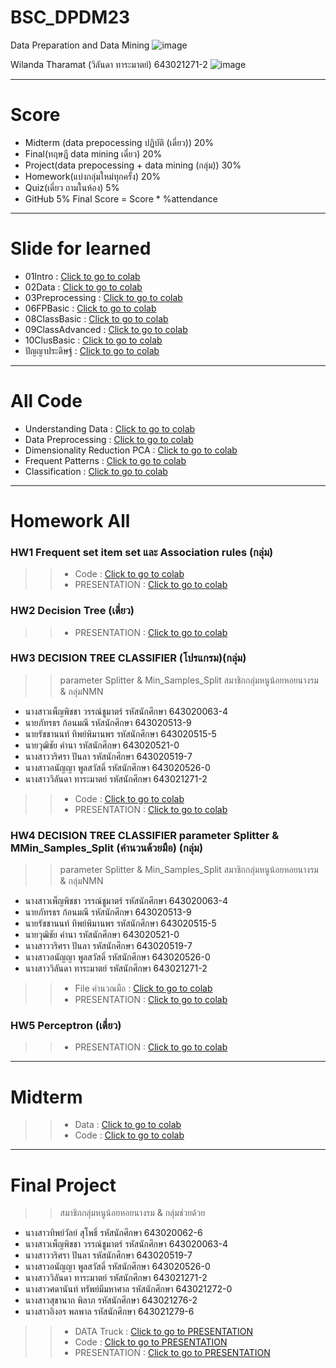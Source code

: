 # BSC_DPDM23
Data Preparation and Data Mining ![image](https://github.com/Wilanth/BSC_DPDM23/assets/137043568/6c3fa0ae-0884-4ec2-9545-7b6714121008)

Wilanda Tharamat (วิลันดา ทาระมาตย์) 643021271-2 ![image](https://github.com/Wilanth/BSC_DPDM23/assets/137043568/78ed74cc-b54d-4fcb-95df-aa70dfb45e3d)

*********************************************************************************************************************************************************
# Score
- Midterm (data prepocessing ปฏิบัติ (เดี่ยว)) 20%
- Final(ทฤษฎี data mining เดี่ยว) 20%
- Project(data prepocessing + data mining (กลุ่ม)) 30%
- Homework(แบ่งกลุ่มใหม่ทุกครั้ง) 20%
- Quiz(เดี่ยว ถามในห้อง) 5%
- GitHub 5%
Final Score = Score * %attendance

***********************************************************************************************************************************************************
# Slide for learned
- 01Intro : [Click to go to colab](https://github.com/Wilanth/BSC_DPDM23/blob/main/01Intro.pdf)
- 02Data : [Click to go to colab](https://github.com/Wilanth/BSC_DPDM23/blob/main/02Data.pdf)
- 03Preprocessing : [Click to go to colab](https://github.com/Wilanth/BSC_DPDM23/blob/main/03Preprocessing.pdf)
- 06FPBasic : [Click to go to colab](https://github.com/Wilanth/BSC_DPDM23/blob/main/06FPBasic.pdf)
- 08ClassBasic : [Click to go to colab](https://github.com/Wilanth/BSC_DPDM23/blob/main/08ClassBasic.pdf)
- 09ClassAdvanced : [Click to go to colab](https://github.com/Wilanth/BSC_DPDM23/blob/main/09ClassAdvanced.pdf)
- 10ClusBasic : [Click to go to colab](https://github.com/Wilanth/BSC_DPDM23/blob/main/10ClusBasic.pdf)
- ปัญญาประดิษฐ์ : [Click to go to colab](https://github.com/Wilanth/BSC_DPDM23/blob/main/%E0%B8%9B%E0%B8%B1%E0%B8%8D%E0%B8%8D%E0%B8%B2%E0%B8%9B%E0%B8%A3%E0%B8%B0%E0%B8%94%E0%B8%B4%E0%B8%A9%E0%B8%90%E0%B9%8C.pdf)
***********************************************************************************************************************************************************
# All Code
- Understanding Data : [Click to go to colab](https://colab.research.google.com/github/Wilanth/BSC_DPDM23/blob/main/Understanding_Data.ipynb)
- Data Preprocessing : [Click to go to colab](https://colab.research.google.com/github/Wilanth/BSC_DPDM23/blob/main/Data_Preprocessing.ipynb)
- Dimensionality Reduction PCA : [Click to go to colab](https://colab.research.google.com/github/Wilanth/BSC_DPDM23/blob/main/Dimensionality_Reduction_PCA.ipynb)
- Frequent Patterns : [Click to go to colab](https://colab.research.google.com/github/Wilanth/BSC_DPDM23/blob/main/Frequent_Patterns_(Association_Rules).ipynb)
- Classification : [Click to go to colab](https://colab.research.google.com/github/Wilanth/BSC_DPDM23/blob/main/Classification.ipynb)
***********************************************************************************************************************************************************
# Homework All
### HW1 Frequent set item set และ Association rules (กลุ่ม)
>>- Code : [Click to go to colab](https://colab.research.google.com/github/Wilanth/BSC_DPDM23/blob/main/Frequent_Patterns_(Association_Rules).ipynb#scrollTo=IjjW9maQcS8Z)
>>- PRESENTATION : [Click to go to colab](https://github.com/Wilanth/BSC_DPDM23/blob/main/HW1_%E0%B8%81%E0%B8%A5%E0%B8%B8%E0%B9%88%E0%B8%A1%E0%B8%AB%E0%B8%99%E0%B8%B9%E0%B8%99%E0%B9%89%E0%B8%AD%E0%B8%A2%E0%B8%AB%E0%B8%AD%E0%B8%A2%E0%B8%99%E0%B8%B2%E0%B8%87%E0%B8%A3%E0%B8%A1.pdf)
###  HW2 Decision Tree (เดี่ยว)
>>- PRESENTATION : [Click to go to colab](https://github.com/Wilanth/BSC_DPDM23/blob/main/HW2_643021271-2_%E0%B8%A7%E0%B8%B4%E0%B8%A5%E0%B8%B1%E0%B8%99%E0%B8%94%E0%B8%B2%20%E0%B8%97%E0%B8%B2%E0%B8%A3%E0%B8%B0%E0%B8%A1%E0%B8%B2%E0%B8%95%E0%B8%A2%E0%B9%8C.pdf)
###  HW3 DECISION TREE CLASSIFIER  (โปรแกรม)(กลุ่ม)
>> parameter Splitter & Min_Samples_Split
>> สมาชิกกลุ่มหนูน้อยหอยนางรม & กลุ่มNMN
- นางสาวเพ็ญพิชชา วรรณ์ชูมาตร์ รหัสนักศึกษา 643020063-4
- นายภัทรธร ก้อนมณี          รหัสนักศึกษา 643020513-9
- นายรัชชานนท์ ทิพย์พิมานพร   รหัสนักศึกษา 643020515-5
- นายวุฒิชัย คำนา            รหัสนักศึกษา 643020521-0
- นางสาววริศรา ปันลา         รหัสนักศึกษา 643020519-7
- นางสาวอนัญญา พูลสวัสดิ์     รหัสนักศึกษา 643020526-0
- นางสาววิลันดา ทาระมาตย์     รหัสนักศึกษา 643021271-2
>>- Code : [Click to go to colab](https://colab.research.google.com/github/Wilanth/BSC_DPDM23/blob/main/Classification.ipynb)
>>- PRESENTATION : [Click to go to colab](https://github.com/Wilanth/BSC_DPDM23/blob/main/HW3_Decision%20Tree.pdf)
###  HW4 DECISION TREE CLASSIFIER parameter Splitter & MMin_Samples_Split (คำนวนด้วยมือ) (กลุ่ม)
>> parameter Splitter & Min_Samples_Split
>> สมาชิกกลุ่มหนูน้อยหอยนางรม & กลุ่มNMN
- นางสาวเพ็ญพิชชา วรรณ์ชูมาตร์ รหัสนักศึกษา 643020063-4
- นายภัทรธร ก้อนมณี          รหัสนักศึกษา 643020513-9
- นายรัชชานนท์ ทิพย์พิมานพร   รหัสนักศึกษา 643020515-5
- นายวุฒิชัย คำนา            รหัสนักศึกษา 643020521-0
- นางสาววริศรา ปันลา         รหัสนักศึกษา 643020519-7
- นางสาวอนัญญา พูลสวัสดิ์     รหัสนักศึกษา 643020526-0
- นางสาววิลันดา ทาระมาตย์     รหัสนักศึกษา 643021271-2
>>- File คำนวณมือ : [Click to go to colab](https://github.com/Wilanth/BSC_DPDM23/blob/main/HW4_Calculate_DicisionTree.pdf)
>>- PRESENTATION : [Click to go to colab](https://github.com/Wilanth/BSC_DPDM23/blob/main/HW4_DecisionTreeCal%20(min_samples_split%20%26%20splitter).pdf)
### HW5 Perceptron (เดี่ยว)
>>- PRESENTATION : [Click to go to colab](https://github.com/Wilanth/BSC_DPDM23/blob/main/HW5_643021271-2_%E0%B8%A7%E0%B8%B4%E0%B8%A5%E0%B8%B1%E0%B8%99%E0%B8%94%E0%B8%B2%20%E0%B8%97%E0%B8%B2%E0%B8%A3%E0%B8%B0%E0%B8%A1%E0%B8%B2%E0%B8%95%E0%B8%A2%E0%B9%8C.pdf)
***********************************************************************************************************************************************************
# Midterm
>>- Data : [Click to go to colab](https://drive.google.com/drive/folders/1k6tJcTTv2bKmFz6A5oOWi-sAeTVIQpG4)
>>- Code : [Click to go to colab](https://colab.research.google.com/github/Wilanth/BSC_DPDM23/blob/main/midterm_bscdpdm23.ipynb)
***********************************************************************************************************************************************************
# Final Project
>> สมาชิกกลุ่มหนูน้อยหอยนางรม & กลุ่มช่วยด้วย
- นางสาวทิพย์วัลย์   สุโพธิ์          รหัสนักศึกษา  643020062-6
- นางสาวเพ็ญพิชชา  วรรณ์ชูมาตร์     รหัสนักศึกษา  643020063-4
- นางสาววริศรา      ปันลา         รหัสนักศึกษา  643020519-7
- นางสาวอนัญญา    พูลสวัสดิ์       รหัสนักศึกษา  643020526-0
- นางสาววิลันดา      ทาระมาตย์     รหัสนักศึกษา  643021271-2
- นางสาวศดานันท์    ทรัพย์มีมหาศาล  รหัสนักศึกษา  643021272-0
- นางสาวสุชานาถ     พิลาภ         รหัสนักศึกษา  643021276-2
- นางสาวอิงอร       พลพาล        รหัสนักศึกษา  643021279-6

>>- DATA Truck : [Click to go to PRESENTATION](https://github.com/Wilanth/BSC_DPDM23/blob/main/Data_Truck..xlsx)
>>- Code : [Click to go to PRESENTATION](https://colab.research.google.com/github/Wilanth/BSC_DPDM23/blob/main/Group_project2.ipynb)
>>- PRESENTATION : [Click to go to PRESENTATION](https://github.com/Wilanth/BSC_DPDM23/blob/main/Final_Project_%E0%B8%AD%E0%B8%B8%E0%B8%9A%E0%B8%B1%E0%B8%95%E0%B8%B4%E0%B9%80%E0%B8%AB%E0%B8%95%E0%B8%B8%E0%B8%A3%E0%B8%96%E0%B8%9A%E0%B8%A3%E0%B8%A3%E0%B8%97%E0%B8%B8%E0%B8%8101_compressed.pdf)
